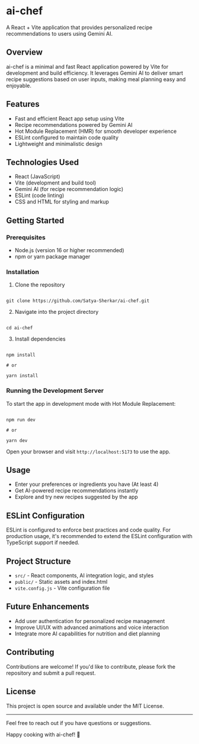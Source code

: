 # ai-chef

A React + Vite application that provides personalized recipe recommendations to users using Gemini AI.

## Overview

ai-chef is a minimal and fast React application powered by Vite for development and build efficiency. It leverages Gemini AI to deliver smart recipe suggestions based on user inputs, making meal planning easy and enjoyable.

## Features

- Fast and efficient React app setup using Vite
- Recipe recommendations powered by Gemini AI
- Hot Module Replacement (HMR) for smooth developer experience
- ESLint configured to maintain code quality
- Lightweight and minimalistic design

## Technologies Used

- React (JavaScript)
- Vite (development and build tool)
- Gemini AI (for recipe recommendation logic)
- ESLint (code linting)
- CSS and HTML for styling and markup

## Getting Started

### Prerequisites

- Node.js (version 16 or higher recommended)
- npm or yarn package manager

### Installation

1. Clone the repository

```

git clone https://github.com/Satya-Sherkar/ai-chef.git

```

2. Navigate into the project directory

```

cd ai-chef

```

3. Install dependencies

```

npm install

# or

yarn install

```

### Running the Development Server

To start the app in development mode with Hot Module Replacement:

```

npm run dev

# or

yarn dev

```

Open your browser and visit `http://localhost:5173` to use the app.

## Usage

- Enter your preferences or ingredients you have (At least 4)
- Get AI-powered recipe recommendations instantly
- Explore and try new recipes suggested by the app

## ESLint Configuration

ESLint is configured to enforce best practices and code quality. For production usage, it's recommended to extend the ESLint configuration with TypeScript support if needed.

## Project Structure

- `src/` - React components, AI integration logic, and styles
- `public/` - Static assets and index.html
- `vite.config.js` - Vite configuration file

## Future Enhancements

- Add user authentication for personalized recipe management
- Improve UI/UX with advanced animations and voice interaction
- Integrate more AI capabilities for nutrition and diet planning

## Contributing

Contributions are welcome! If you'd like to contribute, please fork the repository and submit a pull request.

## License

This project is open source and available under the MIT License.

---

Feel free to reach out if you have questions or suggestions.

Happy cooking with ai-chef! 🍳


